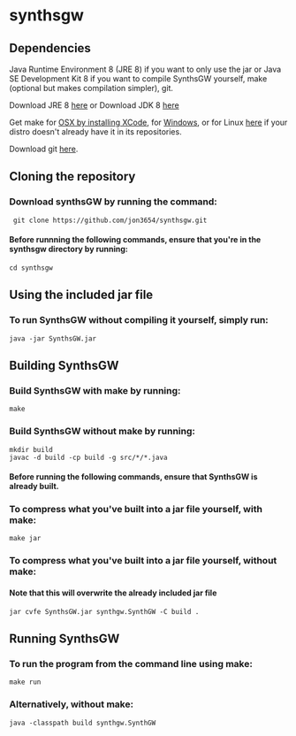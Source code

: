 # synthsgw
## Dependencies
Java Runtime Environment 8 (JRE 8) if you want to only use the jar or Java SE Development Kit 8 if you want to compile SynthsGW yourself, make (optional but makes compilation simpler), git.

Download JRE 8 [here](http://www.oracle.com/technetwork/java/javase/downloads/jre8-downloads-2133155.html)
or 
Download JDK 8 [here](http://www.oracle.com/technetwork/java/javase/downloads/jdk8-downloads-2133151.html)

Get make for [OSX by installing XCode](https://developer.apple.com/xcode/), for [Windows](http://gnuwin32.sourceforge.net/packages/make.htm), or for Linux [here](https://ftp.gnu.org/gnu/make/) if your distro doesn't already have it in its repositories.

Download git [here](https://git-scm.com/downloads).

## Cloning the repository

### Download synthsGW by running the command:

```
 git clone https://github.com/jon3654/synthsgw.git
```
#### Before runnning the following commands, ensure that you're in the synthsgw directory by running:
```
cd synthsgw
```
## Using the included jar file
### To run SynthsGW without compiling it yourself, simply run:
```
java -jar SynthsGW.jar
```

## Building SynthsGW
### Build SynthsGW with make by running:
```
make
```
### Build SynthsGW without make by running:
```
mkdir build
javac -d build -cp build -g src/*/*.java
```
#### Before running the following commands, ensure that SynthsGW is already built.

### To compress what you've built into a jar file yourself, with make:
```
make jar
```
### To compress what you've built into a jar file yourself, without make:
#### Note that this will overwrite the already included jar file
```
jar cvfe SynthsGW.jar synthgw.SynthGW -C build .
```

## Running SynthsGW
### To run the program from the command line using make:
  ```
make run
  ```

### Alternatively, without make:
```
java -classpath build synthgw.SynthGW
```

